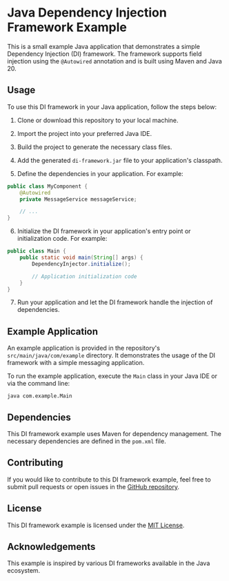 # Java Dependency Injection Framework Example

This is a small example Java application that demonstrates a simple Dependency Injection (DI) framework. The framework supports field injection using the `@Autowired` annotation and is built using Maven and Java 20.

## Usage

To use this DI framework in your Java application, follow the steps below:

1. Clone or download this repository to your local machine.

2. Import the project into your preferred Java IDE.

3. Build the project to generate the necessary class files.

4. Add the generated `di-framework.jar` file to your application's classpath.

5. Define the dependencies in your application. For example:

```java
public class MyComponent {
    @Autowired
    private MessageService messageService;

    // ...
}
```

6. Initialize the DI framework in your application's entry point or initialization code. For example:

```java
public class Main {
    public static void main(String[] args) {
        DependencyInjector.initialize();

        // Application initialization code
    }
}
```

7. Run your application and let the DI framework handle the injection of dependencies.

## Example Application

An example application is provided in the repository's `src/main/java/com/example` directory. It demonstrates the usage of the DI framework with a simple messaging application.

To run the example application, execute the `Main` class in your Java IDE or via the command line:

```
java com.example.Main
```

## Dependencies

This DI framework example uses Maven for dependency management. The necessary dependencies are defined in the `pom.xml` file.

## Contributing

If you would like to contribute to this DI framework example, feel free to submit pull requests or open issues in the [GitHub repository](https://github.com/your-repo-link).

## License

This DI framework example is licensed under the [MIT License](LICENSE).

## Acknowledgements

This example is inspired by various DI frameworks available in the Java ecosystem.